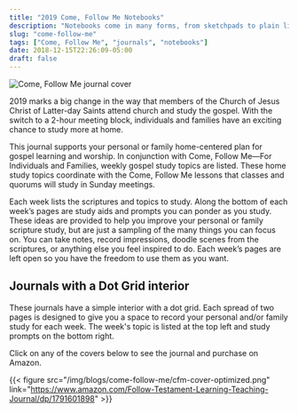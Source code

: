 ```yaml
---
title: "2019 Come, Follow Me Notebooks"
description: "Notebooks come in many forms, from sketchpads to plain lined pages, music score books to dotted or graph paper. "
slug: "come-follow-me"
tags: ["Come, Follow Me", "journals", "notebooks"]
date: 2018-12-15T22:26:09-05:00
draft: false
---
```


![Come, Follow Me journal cover](/img/blogs/come-follow-me/cfm-cover-optimized.png)

2019 marks a big change in the way that members of the Church of Jesus Christ of Latter-day Saints attend church and study the gospel. With the switch to a 2-hour meeting block, individuals and families have an exciting chance to study more at home.

This journal supports your personal or family home-centered plan for gospel learning and worship. In conjunction with Come, Follow Me—For Individuals and Families, weekly gospel study topics are listed. These home study topics coordinate with the Come, Follow Me lessons that classes and quorums will study in Sunday meetings.

Each week lists the scriptures and topics to study. Along the bottom of each week’s pages are study aids and prompts you can ponder as you study. These ideas are provided to help you improve your personal or family scripture study, but are just a sampling of the many things you can focus on. You can take notes, record impressions, doodle scenes from the scriptures, or anything else you feel inspired to do. Each week’s pages are left open so you have the freedom to use them as you want.

## Journals with a Dot Grid interior

These journals have a simple interior with a dot grid. Each spread of two pages is designed to give you a space to record your personal and/or family study for each week. The week's topic is listed at the top left and study prompts on the bottom right.

Click on any of the covers below to see the journal and purchase on Amazon.

{{< figure src="/img/blogs/come-follow-me/cfm-cover-optimized.png" link="https://www.amazon.com/Follow-Testament-Learning-Teaching-Journal/dp/1791601898" >}}